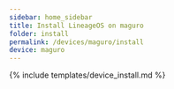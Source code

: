 ```yaml
---
sidebar: home_sidebar
title: Install LineageOS on maguro
folder: install
permalink: /devices/maguro/install
device: maguro
---
```

{% include templates/device_install.md %}
